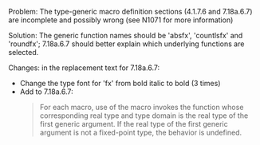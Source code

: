 Problem: The type-generic macro definition sections (4.1.7.6 and 7.18a.6.7) are
incomplete and possibly wrong (see N1071 for more information)

Solution: The generic function names should be 'absfx', 'countlsfx' and
'roundfx'; 7.18a.6.7 should better explain which underlying functions are
selected.

Changes: in the replacement text for 7.18a.6.7:

* Change the type font for 'fx' from bold italic to bold (3 times)
* Add to 7.18a.6.7:
  > For each macro, use of the macro invokes the function whose corresponding real
  > type and type domain is the real type of the first generic argument. If the real
  > type of the first generic argument is not a fixed-point type, the behavior is
  > undefined.
